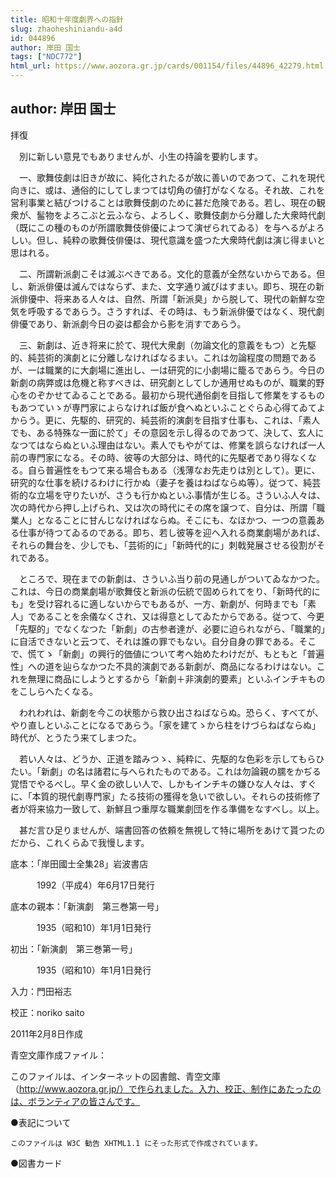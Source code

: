 ```yaml
---
title: 昭和十年度劇界への指針
slug: zhaoheshiniandu-a4d
id: 044896
author: 岸田 国士
tags: ["NDC772"]
html_url: https://www.aozora.gr.jp/cards/001154/files/44896_42279.html
---
```


## author: 岸田 国士

拝復

　別に新しい意見でもありませんが、小生の持論を要約します。

　一、歌舞伎劇は旧きが故に、純化されたるが故に善いのであつて、これを現代向きに、或は、通俗的にしてしまつては切角の値打がなくなる。それ故、これを営利事業と結びつけることは歌舞伎劇のために甚だ危険である。若し、現在の観衆が、髷物をよろこぶと云ふなら、よろしく、歌舞伎劇から分離した大衆時代劇（既にこの種のものが所謂歌舞伎俳優によつて演ぜられてゐる）を与へるがよろしい。但し、純粋の歌舞伎俳優は、現代意識を盛つた大衆時代劇は演じ得まいと思はれる。

　二、所謂新派劇こそは滅ぶべきである。文化的意義が全然ないからである。但し、新派俳優は滅んではならず、また、文字通り滅びはすまい。即ち、現在の新派俳優中、将来ある人々は、自然、所謂「新派臭」から脱して、現代の新鮮な空気を呼吸するであらう。さうすれば、その時は、もう新派俳優ではなく、現代劇俳優であり、新派劇今日の姿は都会から影を消すであらう。

　三、新劇は、近き将来に於て、現代大衆劇（勿論文化的意義をもつ）と先駆的、純芸術的演劇とに分離しなければなるまい。これは勿論程度の問題であるが、一は職業的に大劇場に進出し、一は研究的に小劇場に籠るであらう。今日の新劇の病弊或は危機と称すべきは、研究劇としてしか通用せぬものが、職業的野心をのぞかせてゐることである。最初から現代通俗劇を目指して修業をするものもあつていゝが専門家によらなければ飯が食へぬといふことぐらゐ心得てゐてよからう。更に、先駆的、研究的、純芸術的演劇を目指す仕事も、これは、「素人でも、ある特殊な一面に於て」その意図を示し得るのであつて、決して、玄人になつてはならぬといふ理由はない。素人でもやがては、修業を誤らなければ一人前の専門家になる。その時、彼等の大部分は、時代的に先駆者であり得なくなる。自ら普遍性をもつて来る場合もある（浅薄なお先走りは別として）。更に、研究的な仕事を続けるわけに行かぬ（妻子を養はねばならぬ等）。従つて、純芸術的な立場を守りたいが、さうも行かぬといふ事情が生じる。さういふ人々は、次の時代から押し上げられ、又は次の時代にその席を譲つて、自分は、所謂「職業人」となることに甘んじなければならぬ。そこにも、なほかつ、一つの意義ある仕事が待つてゐるのである。即ち、若し彼等を迎へ入れる商業劇場があれば、それらの舞台を、少しでも、「芸術的に」「新時代的に」刺戟発展させる役割がそれである。

　ところで、現在までの新劇は、さういふ当り前の見通しがついてゐなかつた。これは、今日の商業劇場が歌舞伎と新派の伝統で固められてをり、「新時代的にも」を受け容れるに適しないからでもあるが、一方、新劇が、何時までも「素人」であることを余儀なくされ、又は得意としてゐたからである。従つて、今更「先駆的」でなくなつた「新劇」の古参者達が、必要に迫られながら、「職業的」に自活できないと云つて、それは誰の罪でもない。自分自身の罪である。そこで、慌てゝ「新劇」の興行的価値について考へ始めたわけだが、もともと「普遍性」への道を辿らなかつた不具的演劇である新劇が、商品になるわけはない。これを無理に商品にしようとするから「新劇＋非演劇的要素」といふインチキものをこしらへたくなる。

　われわれは、新劇を今この状態から救ひ出さねばならぬ。恐らく、すべてが、やり直しといふことになるであらう。「家を建てゝから柱をけづらねばならぬ」時代が、とうたう来てしまつた。

　若い人々は、どうか、正道を踏みつゝ、純粋に、先駆的な色彩を示してもらひたい。「新劇」の名は諸君に与へられたものである。これは勿論親の臑をかぢる覚悟でやるべし。早く金の欲しい人で、しかもインチキの嫌ひな人々は、すぐに、「本質的現代劇専門家」たる技術の獲得を急いで欲しい。それらの技術修了者が将来協力一致して、新鮮且つ重厚な職業劇団を作る準備をなすべし。以上。

　甚だ言ひ足りませんが、端書回答の依頼を無視して特に場所をあけて貰つたのだから、これくらゐで我慢します。













底本：「岸田國士全集28」岩波書店

　　　1992（平成4）年6月17日発行

底本の親本：「新演劇　第三巻第一号」

　　　1935（昭和10）年1月1日発行

初出：「新演劇　第三巻第一号」

　　　1935（昭和10）年1月1日発行

入力：門田裕志

校正：noriko saito

2011年2月8日作成

青空文庫作成ファイル：

このファイルは、インターネットの図書館、青空文庫（http://www.aozora.gr.jp/）で作られました。入力、校正、制作にあたったのは、ボランティアの皆さんです。











●表記について


	このファイルは W3C 勧告 XHTML1.1 にそった形式で作成されています。







●図書カード